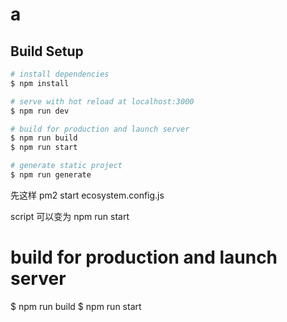 # a

## Build Setup

```bash
# install dependencies
$ npm install

# serve with hot reload at localhost:3000
$ npm run dev

# build for production and launch server
$ npm run build
$ npm run start

# generate static project
$ npm run generate
```
先这样
pm2 start ecosystem.config.js


script 可以变为 npm run start
# build for production and launch server
$ npm run build
$ npm run start
